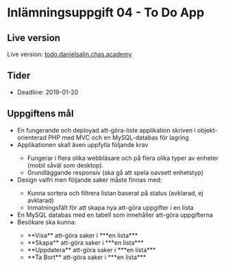<h1>Inlämningsuppgift 04 - To Do App</h1>

<h2>Live version</h2>
<p>Live version:
  <a href="http://todo.danielsalin.chas.academy/">todo.danielsalin.chas.academy</a>
</p>

<h2>Tider</h2>
<ul>
  <li>Deadline: 2019-01-20</li>
</ul>

<h2>Uppgiftens mål</h2>
<ul>
  <li>En fungerande och deployad att-göra-liste applikation skriven i objekt-orienterad PHP med MVC och en
    MySQL-databas för lagring</li>
  <li>Applikationen skall även uppfylla följande krav</li>
  <ul>
    <li> Fungerar i flera olika webbläsare och på flera olika typer av enheter (mobil såväl som desktop).</li>
    <li>Grundläggande responsiv (ska gå att spela oavsett enhetstyp)</li>
  </ul>
  <li>Design valfri men följande saker måste finnas med:</li>
  <ul>
    <li>Kunna sortera och filtrera listan baserat på status (avklarad, ej avklarad)</li>
    <li>Inmatningsfält för att skapa nya att-göra uppgifter i en lista</li>
  </ul>
  <li>En MySQL databas med en tabell som innehåller att-göra uppgifterna</li>
  <li>Besökare ska kunna:</li>
  <ul>
    <li>**Visa** att-göra saker i ***en lista***</li>
    <li>**Skapa** att-göra saker i ***en lista***</li>
    <li>**Uppdatera** att-göra saker i ***en lista***</li>
    <li>**Ta Bort** att-göra saker i ***en lista***</li>
  </ul>
</ul>
